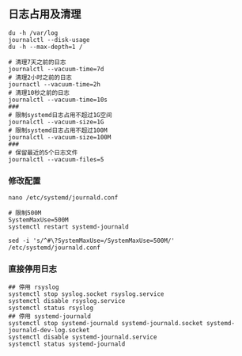 ## 日志占用及清理   

`du -h /var/log`  
`journalctl --disk-usage`  
`du -h --max-depth=1 /`

```
# 清理7天之前的日志
journalctl --vacuum-time=7d
# 清理2小时之前的日志
journactl --vacuum-time=2h
# 清理10秒之前的日志
journalctl --vacuum-time=10s
###
# 限制systemd日志占用不超过1G空间
journalctl --vacuum-size=1G
# 限制systemd日志占用不超过100M
journalctl --vacuum-size=100M
###
# 保留最近的5个日志文件
journalctl --vacuum-files=5
```

### 修改配置
`nano /etc/systemd/journald.conf`

```
# 限制500M
SystemMaxUse=500M
systemctl restart systemd-journald
```
`sed -i 's/^#\?SystemMaxUse=/SystemMaxUse=500M/' /etc/systemd/journald.conf`

### 直接停用日志
```
## 停用 rsyslog
systemctl stop syslog.socket rsyslog.service 
systemctl disable rsyslog.service 
systemctl status rsyslog 
## 停用 systemd-journald
systemctl stop systemd-journald systemd-journald.socket systemd-journald-dev-log.socket
systemctl disable systemd-journald.service
systemctl status systemd-journald
```
